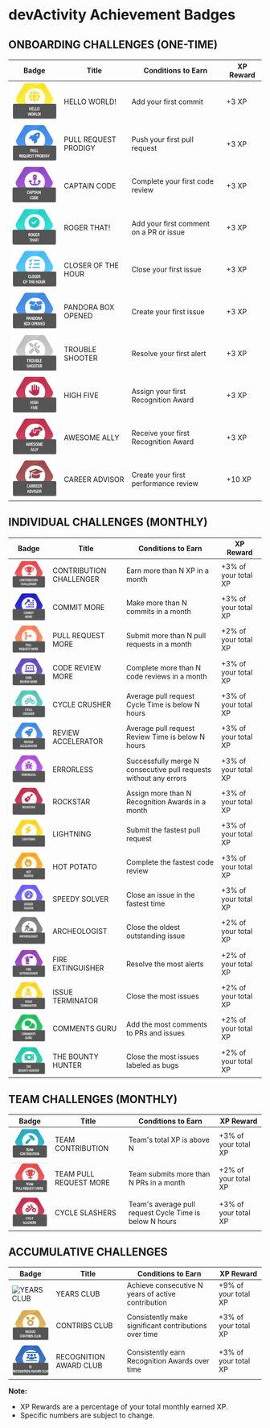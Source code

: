 # devActivity Achievement Badges

## **ONBOARDING CHALLENGES (ONE-TIME)**

| Badge | Title | Conditions to Earn | XP Reward |
|---|---|---|---|
| ![HELLO WORLD!](hello-world.png "HELLO WORLD!") | HELLO WORLD! | Add your first commit | +3 XP |
| ![PULL REQUEST PRODIGY](pull-request-prodigy.png "PULL REQUEST PRODIGY") | PULL REQUEST PRODIGY | Push your first pull request | +3 XP |
| ![CAPTAIN CODE](captain-code.png "CAPTAIN CODE") | CAPTAIN CODE | Complete your first code review | +3 XP |
| ![ROGER THAT!](roger-that.png "ROGER THAT!") | ROGER THAT! | Add your first comment on a PR or issue | +3 XP |
| ![CLOSER OF THE HOUR](closer-of-the-hour.png "CLOSER OF THE HOUR") | CLOSER OF THE HOUR | Close your first issue | +3 XP |
| ![PANDORA BOX OPENED](pandora-box-opened.png "PANDORA BOX OPENED") | PANDORA BOX OPENED | Create your first issue | +3 XP |
| ![TROUBLE SHOOTER](trouble-shooter.png "TROUBLE SHOOTER") | TROUBLE SHOOTER | Resolve your first alert | +3 XP |
| ![HIGH FIVE](high-five.png "HIGH FIVE") | HIGH FIVE | Assign your first Recognition Award | +3 XP |
| ![AWESOME ALLY](awesome-ally.png "AWESOME ALLY") | AWESOME ALLY | Receive your first Recognition Award | +3 XP |
| ![CAREER ADVISOR](career-advisor.png "CAREER ADVISOR") | CAREER ADVISOR | Create your first performance review | +10 XP |


## **INDIVIDUAL CHALLENGES (MONTHLY)**

| Badge | Title | Conditions to Earn | XP Reward |
|---|---|---|---|
| ![CONTRIBUTION CHALLENGER](contribution-challenger.png "CONTRIBUTION CHALLENGER") | CONTRIBUTION CHALLENGER | Earn more than N XP in a month | +3% of your total XP |
| ![COMMIT MORE](commit-more.png "COMMIT MORE") | COMMIT MORE | Make more than N commits in a month | +3% of your total XP |
| ![PULL REQUEST MORE](pull-request-more.png "PULL REQUEST MORE") | PULL REQUEST MORE | Submit more than N pull requests in a month | +2% of your total XP |
| ![CODE REVIEW MORE](code-review-more.png "CODE REVIEW MORE") | CODE REVIEW MORE | Complete more than N code reviews in a month | +3% of your total XP |
| ![CYCLE CRUSHER](cycle-crusher.png "CYCLE CRUSHER") | CYCLE CRUSHER | Average pull request Cycle Time is below N hours | +3% of your total XP |
| ![REVIEW ACCELERATOR](review-accelerator.png "REVIEW ACCELERATOR") | REVIEW ACCELERATOR | Average pull request Review Time is below N hours | +3% of your total XP |
| ![ERRORLESS](errorless.png "ERRORLESS") | ERRORLESS | Successfully merge N consecutive pull requests without any errors | +3% of your total XP |
| ![ROCKSTAR](rockstar.png "ROCKSTAR") | ROCKSTAR | Assign more than N Recognition Awards in a month | +3% of your total XP |
| ![LIGHTNING](lightning.png "LIGHTNING") | LIGHTNING | Submit the fastest pull request | +3% of your total XP |
| ![HOT POTATO](hot-potato.png "HOT POTATO") | HOT POTATO | Complete the fastest code review | +3% of your total XP |
| ![SPEEDY SOLVER](speedy-solver.png "SPEEDY SOLVER") | SPEEDY SOLVER | Close an issue in the fastest time | +3% of your total XP |
| ![ARCHEOLOGIST](archeologist.png "ARCHEOLOGIST") | ARCHEOLOGIST | Close the oldest outstanding issue | +2% of your total XP |
| ![FIRE EXTINGUISHER](fire-extinguisher.png "FIRE EXTINGUISHER") | FIRE EXTINGUISHER | Resolve the most alerts | +2% of your total XP |
| ![ISSUE TERMINATOR](issue-terminator.png "ISSUE TERMINATOR") | ISSUE TERMINATOR | Close the most issues | +2% of your total XP |
| ![COMMENTS GURU](comments-guru.png "COMMENTS GURU") | COMMENTS GURU | Add the most comments to PRs and issues | +2% of your total XP |
| ![THE BOUNTY HUNTER](the-bounty-hunter.png "THE BOUNTY HUNTER") | THE BOUNTY HUNTER | Close the most issues labeled as bugs | +2% of your total XP |

## **TEAM CHALLENGES (MONTHLY)**

| Badge | Title | Conditions to Earn | XP Reward |
|---|---|---|---|
| ![TEAM CONTRIBUTION](team-contribution.png "TEAM CONTRIBUTION") | TEAM CONTRIBUTION | Team's total XP is above N | +3% of your total XP |
| ![TEAM PULL REQUEST MORE](team-pull-request-more.png "TEAM PULL REQUEST MORE") | TEAM PULL REQUEST MORE | Team submits more than N PRs in a month | +2% of your total XP |
| ![CYCLE SLASHERS](cycle-slasher.png "CYCLE SLASHERS") | CYCLE SLASHERS | Team's average pull request Cycle Time is below N hours | +3% of your total XP |

## **ACCUMULATIVE CHALLENGES**

| Badge | Title | Conditions to Earn | XP Reward |
|---|---|---|---|
| ![YEARS CLUB](year-club.png "YEARS CLUB") | YEARS CLUB | Achieve consecutive N years of active contribution | +9% of your total XP |
| ![CONTRIBS CLUB](contribs-club.png "CONTRIBS CLUB") | CONTRIBS CLUB | Consistently make significant contributions over time | +3% of your total XP |
| ![RECOGNITION AWARD CLUB](recognition-award-club.png "RECOGNITION AWARD CLUB") | RECOGNITION AWARD CLUB | Consistently earn Recognition Awards over time | +3% of your total XP | 

**Note:** 
- XP Rewards are a percentage of your total monthly earned XP. 
- Specific numbers are subject to change.  
